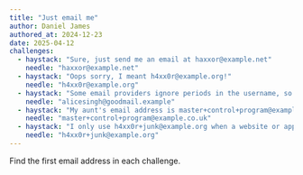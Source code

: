 ```yaml
---
title: "Just email me"
author: Daniel James
authored_at: 2024-12-23
date: 2025-04-12
challenges:
  - haystack: "Sure, just send me an email at haxxor@example.net"
    needle: "haxxor@example.net"
  - haystack: "Oops sorry, I meant h4xx0r@example.org!"
    needle: "h4xx0r@example.org"
  - haystack: "Some email providers ignore periods in the username, so both alicesingh@goodmail.example and alice.singh@goodmail.example would both be delivered to the same person."
    needle: "alicesingh@goodmail.example"
  - haystack: "My aunt's email address is master+control+program@example.co.uk"
    needle: "master+control+program@example.co.uk"
  - haystack: "I only use h4xx0r+junk@example.org when a website or app makes me create an account."
    needle: "h4xx0r+junk@example.org"
---
```


Find the first email address in each challenge.
